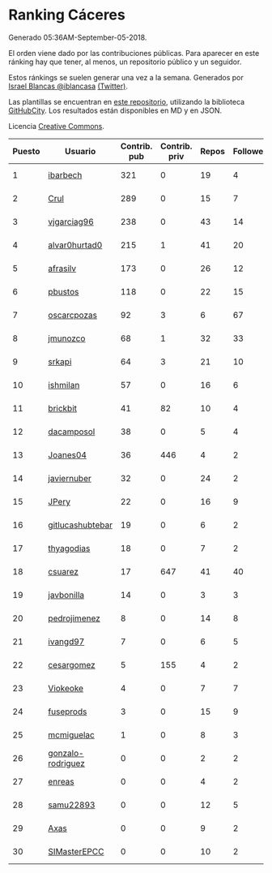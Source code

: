 # Ranking Cáceres

Generado 05:36AM-September-05-2018.

El orden viene dado por las contribuciones públicas. Para aparecer en este ránking hay que tener, al menos, un repositorio público y un seguidor.

Estos ránkings se suelen generar una vez a la semana. Generados por [Israel Blancas @iblancasa](https://github.com/iblancasa/) [(Twitter)](https://twitter.com/iblancasa).

Las plantillas se encuentran en [este repositorio](https://github.com/iblancasa/GH-Spanish-Ranking), utilizando la biblioteca [GitHubCity](https://github.com/iblancasa/GitHubCity). Los resultados están disponibles en MD y en JSON.

Licencia [Creative Commons](https://creativecommons.org/licenses/by/4.0/).

| Puesto   |  Usuario  | Contrib. pub | Contrib. priv |Repos| Followers | Desde |  Avatar  |
|----------|-----------|--------------|---------------|-----|-----------|-------|----------|
|1|[ibarbech](https://github.com/ibarbech)|321|0|19|4|2015-09-20|![ibarbech]()|
|2|[Crul](https://github.com/Crul)|289|0|15|7|2013-09-29|![Crul]()|
|3|[vjgarciag96](https://github.com/vjgarciag96)|238|0|43|14|2016-07-01|![vjgarciag96]()|
|4|[alvar0hurtad0](https://github.com/alvar0hurtad0)|215|1|41|20|2011-10-15|![alvar0hurtad0]()|
|5|[afrasilv](https://github.com/afrasilv)|173|0|26|12|2014-10-15|![afrasilv]()|
|6|[pbustos](https://github.com/pbustos)|118|0|22|15|2013-12-06|![pbustos]()|
|7|[oscarcpozas](https://github.com/oscarcpozas)|92|3|6|67|2013-01-27|![oscarcpozas]()|
|8|[jmunozco](https://github.com/jmunozco)|68|1|32|33|2012-11-23|![jmunozco]()|
|9|[srkapi](https://github.com/srkapi)|64|3|21|10|2015-02-08|![srkapi]()|
|10|[ishmilan](https://github.com/ishmilan)|57|0|16|6|2014-10-07|![ishmilan]()|
|11|[brickbit](https://github.com/brickbit)|41|82|10|4|2016-06-02|![brickbit]()|
|12|[dacamposol](https://github.com/dacamposol)|38|0|5|4|2016-01-27|![dacamposol]()|
|13|[Joanes04](https://github.com/Joanes04)|36|446|4|2|2014-11-25|![Joanes04]()|
|14|[javiernuber](https://github.com/javiernuber)|32|0|24|2|2011-06-16|![javiernuber]()|
|15|[JPery](https://github.com/JPery)|22|0|16|9|2015-02-18|![JPery]()|
|16|[gitlucashubtebar](https://github.com/gitlucashubtebar)|19|0|6|2|2018-02-06|![gitlucashubtebar]()|
|17|[thyagodias](https://github.com/thyagodias)|18|0|7|2|2017-09-08|![thyagodias]()|
|18|[csuarez](https://github.com/csuarez)|17|647|41|40|2011-03-21|![csuarez]()|
|19|[javbonilla](https://github.com/javbonilla)|14|0|3|3|2011-10-12|![javbonilla]()|
|20|[pedrojimenez](https://github.com/pedrojimenez)|8|0|14|8|2011-09-12|![pedrojimenez]()|
|21|[ivangd97](https://github.com/ivangd97)|7|0|6|5|2014-05-06|![ivangd97]()|
|22|[cesargomez](https://github.com/cesargomez)|5|155|4|2|2013-02-14|![cesargomez]()|
|23|[Viokeoke](https://github.com/Viokeoke)|4|0|7|7|2015-10-23|![Viokeoke]()|
|24|[fuseprods](https://github.com/fuseprods)|3|0|15|9|2012-12-15|![fuseprods]()|
|25|[mcmiguelac](https://github.com/mcmiguelac)|1|0|8|3|2014-05-07|![mcmiguelac]()|
|26|[gonzalo-rodriguez](https://github.com/gonzalo-rodriguez)|0|0|2|2|2013-04-02|![gonzalo-rodriguez]()|
|27|[enreas](https://github.com/enreas)|0|0|4|2|2011-11-07|![enreas]()|
|28|[samu22893](https://github.com/samu22893)|0|0|12|5|2013-10-30|![samu22893]()|
|29|[Axas](https://github.com/Axas)|0|0|9|2|2015-03-04|![Axas]()|
|30|[SIMasterEPCC](https://github.com/SIMasterEPCC)|0|0|10|2|2017-03-16|![SIMasterEPCC]()|
